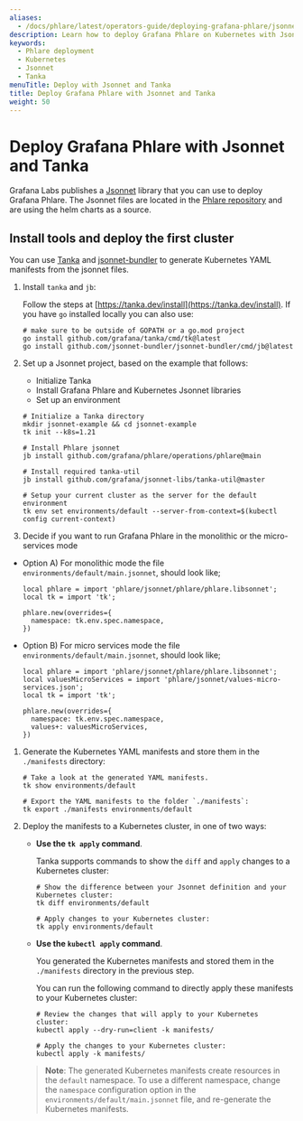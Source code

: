 ```yaml
---
aliases:
  - /docs/phlare/latest/operators-guide/deploying-grafana-phlare/jsonnet/
description: Learn how to deploy Grafana Phlare on Kubernetes with Jsonnet and Tanka.
keywords:
  - Phlare deployment
  - Kubernetes
  - Jsonnet
  - Tanka
menuTitle: Deploy with Jsonnet and Tanka
title: Deploy Grafana Phlare with Jsonnet and Tanka
weight: 50
---
```


# Deploy Grafana Phlare with Jsonnet and Tanka

Grafana Labs publishes a [Jsonnet](https://jsonnet.org/) library that you can use to deploy Grafana Phlare.
The Jsonnet files are located in the [Phlare repository](https://github.com/grafana/phlare/tree/main/operations/phlare/jsonnet) and are using the helm charts as a source.


## Install tools and deploy the first cluster

You can use [Tanka](https://tanka.dev/) and [jsonnet-bundler](https://github.com/jsonnet-bundler/jsonnet-bundler) to generate Kubernetes YAML manifests from the jsonnet files.

1. Install `tanka` and `jb`:

   Follow the steps at [https://tanka.dev/install](https://tanka.dev/install). If you have `go` installed locally you can also use:

   ```console
   # make sure to be outside of GOPATH or a go.mod project
   go install github.com/grafana/tanka/cmd/tk@latest
   go install github.com/jsonnet-bundler/jsonnet-bundler/cmd/jb@latest
   ```

1. Set up a Jsonnet project, based on the example that follows:

   - Initialize Tanka
   - Install Grafana Phlare and Kubernetes Jsonnet libraries
   - Set up an environment

   ```console
   # Initialize a Tanka directory
   mkdir jsonnet-example && cd jsonnet-example
   tk init --k8s=1.21

   # Install Phlare jsonnet
   jb install github.com/grafana/phlare/operations/phlare@main

   # Install required tanka-util
   jb install github.com/grafana/jsonnet-libs/tanka-util@master

   # Setup your current cluster as the server for the default environment
   tk env set environments/default --server-from-context=$(kubectl config current-context)
   ```

1. Decide if you want to run Grafana Phlare in the monolithic or the micro-services mode

  - Option A) For monolithic mode the file `environments/default/main.jsonnet`, should look like;

    ```jsonnet
    local phlare = import 'phlare/jsonnet/phlare/phlare.libsonnet';
    local tk = import 'tk';

    phlare.new(overrides={
      namespace: tk.env.spec.namespace,
    })
    ```

  - Option B) For micro services mode the file `environments/default/main.jsonnet`, should look like;

    ```jsonnet
    local phlare = import 'phlare/jsonnet/phlare/phlare.libsonnet';
    local valuesMicroServices = import 'phlare/jsonnet/values-micro-services.json';
    local tk = import 'tk';

    phlare.new(overrides={
      namespace: tk.env.spec.namespace,
      values+: valuesMicroServices,
    })
    ```
1. Generate the Kubernetes YAML manifests and store them in the `./manifests` directory:

   ```console
   # Take a look at the generated YAML manifests.
   tk show environments/default

   # Export the YAML manifests to the folder `./manifests`:
   tk export ./manifests environments/default
   ```

1. Deploy the manifests to a Kubernetes cluster, in one of two ways:

   - **Use the `tk apply` command**.

     Tanka supports commands to show the `diff` and `apply` changes to a Kubernetes cluster:

     ```console
     # Show the difference between your Jsonnet definition and your Kubernetes cluster:
     tk diff environments/default

     # Apply changes to your Kubernetes cluster:
     tk apply environments/default
     ```

   - **Use the `kubectl apply` command**.

     You generated the Kubernetes manifests and stored them in the `./manifests` directory in the previous step.

     You can run the following command to directly apply these manifests to your Kubernetes cluster:

     ```console
     # Review the changes that will apply to your Kubernetes cluster:
     kubectl apply --dry-run=client -k manifests/

     # Apply the changes to your Kubernetes cluster:
     kubectl apply -k manifests/
     ```

   > **Note**: The generated Kubernetes manifests create resources in the `default` namespace. To use a different namespace, change the `namespace` configuration option in the `environments/default/main.jsonnet` file, and re-generate the Kubernetes manifests.

